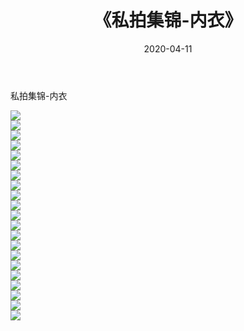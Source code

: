 ﻿---
layout: post
title:  《私拍集锦-内衣》
date:   2020-04-11
img: http://imgx.orgx.ga/漏D/网络美图/2020/私拍集锦-内衣/000.jpg
categories: [美女, 清纯, 唯美]
---

私拍集锦-内衣

  ![](http://imgx.orgx.ga/漏D/网络美图/2020/私拍集锦-内衣/001.jpg) <br> ![](http://imgx.orgx.ga/漏D/网络美图/2020/私拍集锦-内衣/002.jpg) <br> ![](http://imgx.orgx.ga/漏D/网络美图/2020/私拍集锦-内衣/003.jpg) <br> ![](http://imgx.orgx.ga/漏D/网络美图/2020/私拍集锦-内衣/004.jpg) <br> ![](http://imgx.orgx.ga/漏D/网络美图/2020/私拍集锦-内衣/005.jpg) <br> ![](http://imgx.orgx.ga/漏D/网络美图/2020/私拍集锦-内衣/006.jpg) <br> ![](http://imgx.orgx.ga/漏D/网络美图/2020/私拍集锦-内衣/007.jpg) <br> ![](http://imgx.orgx.ga/漏D/网络美图/2020/私拍集锦-内衣/008.jpg) <br> ![](http://imgx.orgx.ga/漏D/网络美图/2020/私拍集锦-内衣/009.jpg) <br> ![](http://imgx.orgx.ga/漏D/网络美图/2020/私拍集锦-内衣/010.jpg) <br> ![](http://imgx.orgx.ga/漏D/网络美图/2020/私拍集锦-内衣/011.jpg) <br> ![](http://imgx.orgx.ga/漏D/网络美图/2020/私拍集锦-内衣/012.jpg) <br> ![](http://imgx.orgx.ga/漏D/网络美图/2020/私拍集锦-内衣/013.jpg) <br> ![](http://imgx.orgx.ga/漏D/网络美图/2020/私拍集锦-内衣/014.jpg) <br> ![](http://imgx.orgx.ga/漏D/网络美图/2020/私拍集锦-内衣/015.jpg) <br> ![](http://imgx.orgx.ga/漏D/网络美图/2020/私拍集锦-内衣/016.jpg) <br> ![](http://imgx.orgx.ga/漏D/网络美图/2020/私拍集锦-内衣/017.jpg) <br> ![](http://imgx.orgx.ga/漏D/网络美图/2020/私拍集锦-内衣/018.jpg) <br> ![](http://imgx.orgx.ga/漏D/网络美图/2020/私拍集锦-内衣/019.jpg) <br> ![](http://imgx.orgx.ga/漏D/网络美图/2020/私拍集锦-内衣/020.jpg) <br> ![](http://imgx.orgx.ga/漏D/网络美图/2020/私拍集锦-内衣/021.jpg) <br>